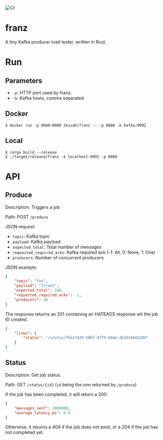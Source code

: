 ![CI](https://github.com/teivah/franz/workflows/CI/badge.svg)

# franz

A tiny Kafka producer load tester, written in Rust.

# Run

## Parameters

* `-p`: HTTP port used by franz.
* `-k`: Kafka hosts, comma separated.

## Docker

```shell script
$ docker run -p 8080:8080 teivah/franz -- -p 8080 -k kafka:9092
```

## Local

```shell script
$ cargo build --release
$ ./target/release/franz -k localhost:9092 -p 8080
```

# API

## Produce

Description: Triggers a job

Path: POST `/produce`

JSON request:
* `topic`: Kafka topic
* `payload`: Kafka payload
* `expected_total`: Total number of messages
* `requested_required_acks`: Kafka required ack (-1: All, 0: None, 1: One)
* `producers`: Number of concurrent producers

JSON example:
```json
{
	"topic": "foo",
	"payload": "{true}",
	"expected_total": 100,
	"requested_required_acks": -1,
	"producers": 10 
}
```

The response returns an 201 containing an HATEAOS response wit the job ID created.

```json
{
    "links": {
        "status": "/status/7bb17429-50bf-4f79-b8de-db1916683294"
    }
}
```

## Status

Description: Get job status.

Path: GET `/status/{id}` (`id` being the one returned by `/produce`)

If the job has been completed, it will return a 200:

```json
{
    "messages_sent": 1000000,
    "average_latency_ms": 6.9
}
```

Otherwise, it returns a 404 if the job does not exist, or a 204 if the job has not completed yet.